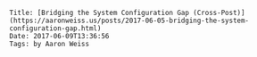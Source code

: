     Title: [Bridging the System Configuration Gap (Cross-Post)](https://aaronweiss.us/posts/2017-06-05-bridging-the-system-configuration-gap.html)
    Date: 2017-06-09T13:36:56
    Tags: by Aaron Weiss
